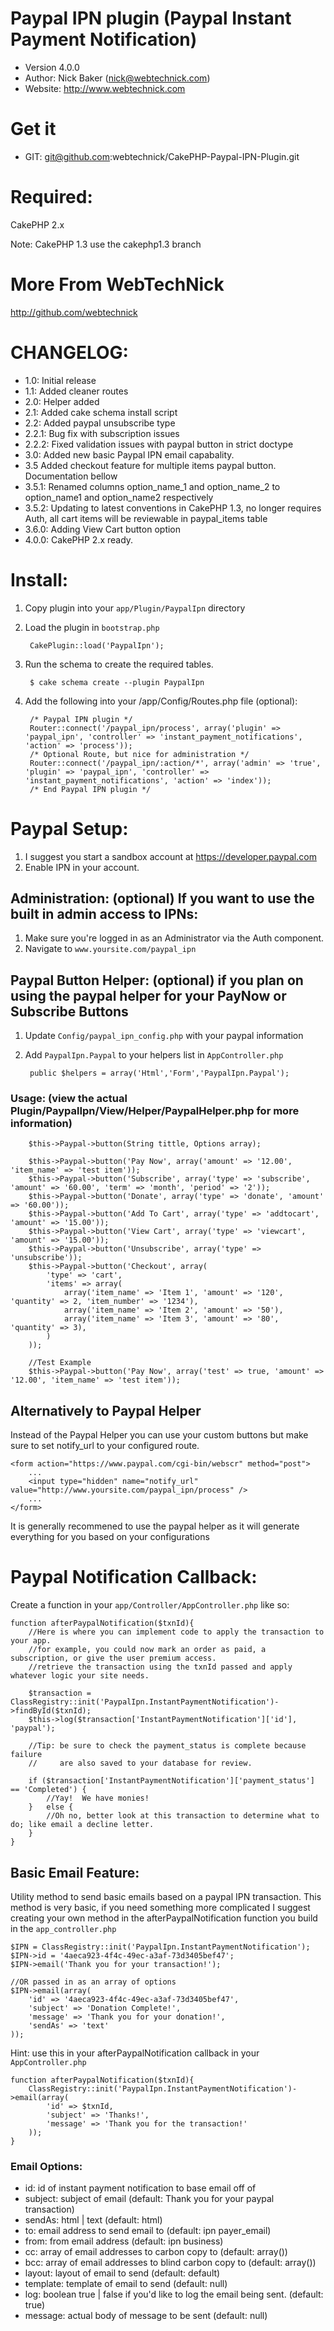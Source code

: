 # Paypal IPN plugin  (Paypal Instant Payment Notification)
* Version 4.0.0
* Author: Nick Baker (nick@webtechnick.com)
* Website: http://www.webtechnick.com

# Get it
* GIT: git@github.com:webtechnick/CakePHP-Paypal-IPN-Plugin.git

# Required:
CakePHP 2.x

Note: CakePHP 1.3 use the cakephp1.3 branch

# More From WebTechNick
http://github.com/webtechnick

# CHANGELOG:
* 1.0: Initial release
* 1.1: Added cleaner routes
* 2.0: Helper added
* 2.1: Added cake schema install script
* 2.2: Added paypal unsubscribe type
* 2.2.1: Bug fix with subscription issues
* 2.2.2: Fixed validation issues with paypal button in strict doctype
* 3.0: Added new basic Paypal IPN email capabality.
* 3.5 Added checkout feature for multiple items paypal button.  Documentation bellow
* 3.5.1: Renamed columns option_name_1 and option_name_2 to option_name1 and option_name2 respectively
* 3.5.2: Updating to latest conventions in CakePHP 1.3, no longer requires Auth, all cart items will be reviewable in paypal_items table
* 3.6.0: Adding View Cart button option
* 4.0.0: CakePHP 2.x ready.

# Install:
1. Copy plugin into your `app/Plugin/PaypalIpn` directory
2. Load the plugin in `bootstrap.php`

		CakePlugin::load('PaypalIpn');

2. Run the schema to create the required tables.

		$ cake schema create --plugin PaypalIpn
		
3. Add the following into your /app/Config/Routes.php file (optional):

		/* Paypal IPN plugin */
		Router::connect('/paypal_ipn/process', array('plugin' => 'paypal_ipn', 'controller' => 'instant_payment_notifications', 'action' => 'process'));
		/* Optional Route, but nice for administration */
		Router::connect('/paypal_ipn/:action/*', array('admin' => 'true', 'plugin' => 'paypal_ipn', 'controller' => 'instant_payment_notifications', 'action' => 'index'));
		/* End Paypal IPN plugin */
  
# Paypal Setup:
1. I suggest you start a sandbox account at https://developer.paypal.com
2. Enable IPN in your account.
  
## Administration: (optional) If you want to use the built in admin access to IPNs:
1. Make sure you're logged in as an Administrator via the Auth component.
2. Navigate to `www.yoursite.com/paypal_ipn`


## Paypal Button Helper: (optional) if you plan on using the paypal helper for your PayNow or Subscribe Buttons
1. Update `Config/paypal_ipn_config.php` with your paypal information
2. Add `PaypalIpn.Paypal` to your helpers list in `AppController.php`

		public $helpers = array('Html','Form','PaypalIpn.Paypal');
	
### Usage: (view the actual Plugin/PaypalIpn/View/Helper/PaypalHelper.php for more information)

		$this->Paypal->button(String tittle, Options array); 
	 
		$this->Paypal->button('Pay Now', array('amount' => '12.00', 'item_name' => 'test item'));
		$this->Paypal->button('Subscribe', array('type' => 'subscribe', 'amount' => '60.00', 'term' => 'month', 'period' => '2'));
		$this->Paypal->button('Donate', array('type' => 'donate', 'amount' => '60.00'));
		$this->Paypal->button('Add To Cart', array('type' => 'addtocart', 'amount' => '15.00'));
		$this->Paypal->button('View Cart', array('type' => 'viewcart', 'amount' => '15.00'));
		$this->Paypal->button('Unsubscribe', array('type' => 'unsubscribe'));
		$this->Paypal->button('Checkout', array(
			'type' => 'cart',
			'items' => array(
				array('item_name' => 'Item 1', 'amount' => '120', 'quantity' => 2, 'item_number' => '1234'),
				array('item_name' => 'Item 2', 'amount' => '50'),
				array('item_name' => 'Item 3', 'amount' => '80', 'quantity' => 3),
			)
		));
		
		//Test Example
		$this->Paypal->button('Pay Now', array('test' => true, 'amount' => '12.00', 'item_name' => 'test item'));
       
## Alternatively to Paypal Helper 
Instead of the Paypal Helper you can use your custom buttons but make sure to set notify_url to your configured route.

	<form action="https://www.paypal.com/cgi-bin/webscr" method="post">
		...
		<input type="hidden" name="notify_url" value="http://www.yoursite.com/paypal_ipn/process" />
		...
	</form>

It is generally recommened to use the paypal helper as it will generate everything for you based on your configurations

# Paypal Notification Callback:
Create a function in your `app/Controller/AppController.php` like so:

	function afterPaypalNotification($txnId){
		//Here is where you can implement code to apply the transaction to your app.
		//for example, you could now mark an order as paid, a subscription, or give the user premium access.
		//retrieve the transaction using the txnId passed and apply whatever logic your site needs.
		
		$transaction = ClassRegistry::init('PaypalIpn.InstantPaymentNotification')->findById($txnId);
		$this->log($transaction['InstantPaymentNotification']['id'], 'paypal');
		
		//Tip: be sure to check the payment_status is complete because failure 
		//     are also saved to your database for review.
		
		if ($transaction['InstantPaymentNotification']['payment_status'] == 'Completed') {
			//Yay!  We have monies!
		}	else {
			//Oh no, better look at this transaction to determine what to do; like email a decline letter.
		}
	} 
  
## Basic Email Feature:
Utility method to send basic emails based on a paypal IPN transaction.
This method is very basic, if you need something more complicated I suggest
creating your own method in the afterPaypalNotification function you build
in the `app_controller.php`

	$IPN = ClassRegistry::init('PaypalIpn.InstantPaymentNotification');
	$IPN->id = '4aeca923-4f4c-49ec-a3af-73d3405bef47';
	$IPN->email('Thank you for your transaction!');
	
	//OR passed in as an array of options
	$IPN->email(array(
		'id' => '4aeca923-4f4c-49ec-a3af-73d3405bef47',
		'subject' => 'Donation Complete!',
		'message' => 'Thank you for your donation!',
		'sendAs' => 'text'
	));

Hint: use this in your afterPaypalNotification callback in your `AppController.php`
   
	function afterPaypalNotification($txnId){
		ClassRegistry::init('PaypalIpn.InstantPaymentNotification')->email(array(
			'id' => $txnId,
			'subject' => 'Thanks!',
			'message' => 'Thank you for the transaction!'
		));
	}

### Email Options:
* id: id of instant payment notification to base email off of
* subject: subject of email (default: Thank you for your paypal transaction)
* sendAs: html | text (default: html)
* to: email address to send email to (default: ipn payer_email)
* from: from email address (default: ipn business)
* cc: array of email addresses to carbon copy to (default: array())
* bcc: array of email addresses to blind carbon copy to (default: array())
* layout: layout of email to send (default: default)
* template: template of email to send (default: null)
* log: boolean true | false if you'd like to log the email being sent. (default: true)
* message: actual body of message to be sent (default: null)
